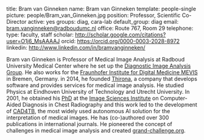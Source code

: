 title: Bram van Ginneken
name: Bram van Ginneken
template: people-single
picture: people/Bram_van_Ginneken.jpg
position: Professor, Scientific Co-Director
active: yes
groups: diag, cara-lab
default_group: diag
email: bram.vanginneken@radboudumc.nl
office: Route 767, Room 29
telephone:
type: faculty, staff
scholar: http://scholar.google.com/citations?user=O1j6_MsAAAAJ
orcid: https://orcid.org/0000-0003-2028-8972
linkedin: http://www.linkedin.com/in/bramvanginneken/

Bram van Ginneken is Professor of Medical Image Analysis at Radboud University Medical Center where he set up the [Diagnostic Image Analysis Group](https://www.diagnijmegen.nl/). He also works for the [Fraunhofer Institute for Digital Medicine MEVIS](https://www.mevis.fraunhofer.de/) in Bremen, Germany. in 2014, he founded [Thirona](https://thirona.eu/), a company that develops software and provides services for medical image analysis. He studied Physics at Eindhoven University of Technology and Utrecht University. In 2001, he obtained his [PhD](/publications/ginn01a) at the [Image Sciences Institute](https://www.isi.uu.nl/) on Computer-Aided Diagnosis in Chest Radiography and this work led to the development of [CAD4TB](https://www.delft.care/cad4tb/), the most widely used autonomous AI solution for the interpretation of medical images. He has (co-)authored over 300 publications in international journals. He pioneered the concept of challenges in medical image analysis and created [grand-challenge.org](https://grand-challenge.org/).
